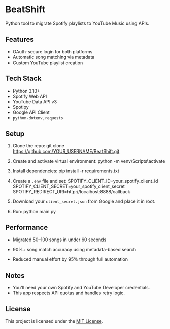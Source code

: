 # BeatShift 

Python tool to migrate Spotify playlists to YouTube Music using APIs.

## Features
- OAuth-secure login for both platforms
- Automatic song matching via metadata
- Custom YouTube playlist creation

## Tech Stack

- Python 3.10+
- Spotify Web API
- YouTube Data API v3
- Spotipy
- Google API Client
- `python-dotenv`, `requests`

## Setup

1. Clone the repo:
git clone https://github.com/YOUR_USERNAME/BeatShift.git


2. Create and activate virtual environment:
python -m venv\Scripts\activate


4. Install dependencies:
pip install -r requirements.txt


5. Create a `.env` file and set:
SPOTIFY_CLIENT_ID=your_spotify_client_id
SPOTIFY_CLIENT_SECRET=your_spotify_client_secret
SPOTIFY_REDIRECT_URI=http://localhost:8888/callback


6. Download your `client_secret.json` from Google and place it in root.


7. Run:
python main.py

## Performance
- Migrated 50–100 songs in under 60 seconds

- 90%+ song match accuracy using metadata-based search

- Reduced manual effort by 95% through full automation

## Notes
- You'll need your own Spotify and YouTube Developer credentials.
- This app respects API quotas and handles retry logic.

## License

This project is licensed under the [MIT License](https://github.com/MonisL5/BeatShift/blob/main/LICENSE).
